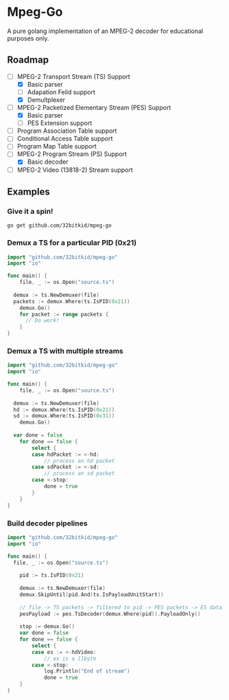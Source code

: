 # Mpeg-Go

A pure golang implementation of an MPEG-2 decoder for
educational purposes only.

## Roadmap
- [ ] MPEG-2 Transport Stream (TS) Support
  - [x] Basic parser
  - [ ] Adapation Feild support
  - [x] Demultplexer
- [ ] MPEG-2 Packetized Elementary Stream (PES) Support
  - [x] Basic parser
  - [ ] PES Extension support
- [ ] Program Association Table support
- [ ] Conditional Access Table support
- [ ] Program Map Table support
- [ ] MPEG-2 Program Stream (PS) Support
  - [x] Basic decoder
- [ ] MPEG-2 Video (13818-2) Stream support

## Examples

### Give it a spin!

```
go get github.com/32bitkid/mpeg-go
```


### Demux a TS for a particular PID (0x21)

```go
import "github.com/32bitkid/mpeg-go"
import "io"

func main() {
	file, _ := os.Open("source.ts")
  
  demux := ts.NewDemuxer(file)
  packets := demux.Where(ts.IsPID(0x21))
	demux.Go()
	for packet := range packets {
	  // Do work!
	}
}
```

### Demux a TS with multiple streams

```go
import "github.com/32bitkid/mpeg-go"
import "io"

func main() {
	file, _ := os.Open("source.ts")
  
  demux := ts.NewDemuxer(file)
  hd := demux.Where(ts.IsPID(0x21))
  sd := demux.Where(ts.IsPID(0x31))
	demux.Go()
  
  var done = false
	for done == false {
		select {
		case hdPacket := <-hd:
			// process an hd packet
		case sdPacket := <-sd:
			// process an sd packet
		case <-stop:
			done = true
		}
	}
}
```

### Build decoder pipelines

```go
import "github.com/32bitkid/mpeg-go"
import "io"

func main() {
  file, _ := os.Open("source.ts")
	
	pid := ts.IsPID(0x21)
	
	demux := ts.NewDemuxer(file)
	demux.SkipUntil(pid.And(ts.IsPayloadUnitStart))
	
	// file -> TS packets -> filtered to pid -> PES packets -> ES data
	pesPayload := pes.TsDecoder(demux.Where(pid)).PayloadOnly()
	
	stop := demux.Go()
	var done = false
	for done == false {
		select {
		case es := <-hdVideo:
			// es is a []byte
		case <-stop:
			log.Println("End of stream")
			done = true
	}
}
```
